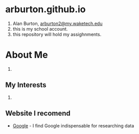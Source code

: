 # arburton.github.io
1. Alan Burton, arburton2@my.waketech.edu
2. this is my school account.
3. this repository will hold my assighnments.

# About Me 
1.
## My Interests
1.
## Website I recomend 
- [Google](https://www.google.com) - I find Google indispensable for researching data
   
